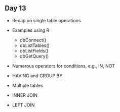 ## Day 13

+ Recap on single table operations
+ Examples using R
  + dbConnect()
  + dbListTables()
  + dbListFields()
  + dbGetQuery()

+ Numerous operators for conditions, e.g., IN, NOT

+ HAVING and GROUP BY

+ Multiple tables
+ INNER JOIN
+ LEFT JOIN


